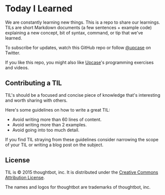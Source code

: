 # Today I Learned

We are constantly learning new things. This is a repo to share our learnings.
TILs are short Markdown documents (a few sentences + example code) explaining a
new concept, bit of syntax, command, or tip that we've learned.

To subscribe for updates,
watch this GitHub repo
or follow [@upcase] on Twitter.

[@upcase]: https://twitter.com/upcase

If you like this repo,
you might also like
[Upcase]'s programming exercises and videos.

[Upcase]: https://upcase.com?utm_source=til

## Contributing a TIL

TIL's should be a focused and concise piece of knowledge that's interesting and
worth sharing with others.

Here's some guidelines on how to write a great TIL:

* Avoid writing more than 60 lines of content.
* Avoid writing more than 2 examples.
* Avoid going into too much detail.

If you find TIL straying from these guidelines consider narrowing the scope of
your TIL or writing a blog post on the subject.

License
-------

TIL is © 2015 thoughtbot, inc.
It is distributed under the [Creative Commons Attribution License][license].

[license]: http://creativecommons.org/licenses/by/3.0/

The names and logos for thoughtbot are trademarks of thoughtbot, inc.
